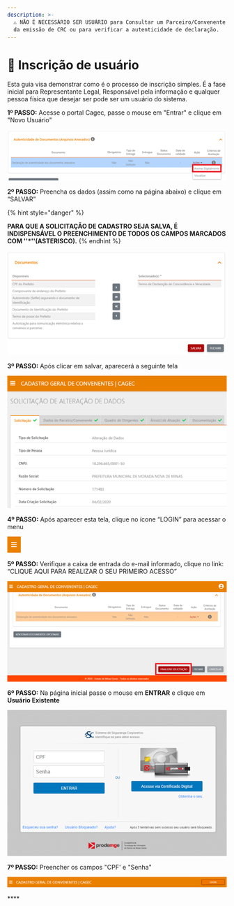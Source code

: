 ```yaml
---
description: >-
  ⚠️ NÃO É NECESSÁRIO SER USUÁRIO para Consultar um Parceiro/Convenente através
  da emissão de CRC ou para verificar a autenticidade de declaração.
---
```


# 🔑 Inscrição de usuário

Esta guia visa demonstrar como é o processo de inscrição simples. É a fase inicial para Representante Legal, Responsável pela informação e qualquer pessoa física que desejar ser pode ser um usuário do sistema.

**1º PASSO:** Acesse o portal Cagec, passe o mouse em "Entrar" e clique em "Novo Usuário" 

![](../../.gitbook/assets/image%20%2869%29.png)

**2º PASSO:** Preencha os dados \(assim como na página abaixo\) e clique em “SALVAR”

{% hint style="danger" %}

**PARA QUE A SOLICITAÇÃO DE CADASTRO SEJA SALVA, É INDISPENSÁVEL O PREENCHIMENTO DE TODOS OS CAMPOS MARCADOS COM  ''\*''\(ASTERISCO\).**
{% endhint %}

![](../../.gitbook/assets/image%20%2871%29.png)

**3º PASSO:** Após clicar em salvar, aparecerá a seguinte tela

![](../../.gitbook/assets/image%20%2855%29.png)

**4º PASSO:**  Após aparecer esta tela, clique no ícone “LOGIN” para acessar o menu

![](../../.gitbook/assets/image%20%2847%29.png)

**5º PASSO:** Verifique a caixa de entrada do e-mail informado, clique no link: “CLIQUE AQUI PARA REALIZAR O SEU PRIMEIRO ACESSO”

![](../../.gitbook/assets/image%20%2842%29.png)

**6º PASSO:** 
Na página inicial passe o mouse em **ENTRAR** e clique em **Usuário Existente**

![](../../.gitbook/assets/image%20%281%29.png)

**7º PASSO:** 
Preencher os campos "CPF' e "Senha"



![](../../.gitbook/assets/image%20%2833%29.png)

\*\*\*\*

